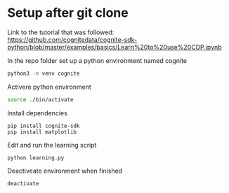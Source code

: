 # Setup after git clone

Link to the tutorial that was followed: https://github.com/cognitedata/cognite-sdk-python/blob/master/examples/basics/Learn%20to%20use%20CDP.ipynb

In the repo folder set up a python environment named cognite

```sh
python3 -m venv cognite
```

Activere python environment

```sh
source ./bin/activate
```

Install dependencies

```sc
pip install cognite-sdk
pip install matplotlib
```

Edit and run the learning script

```sc
python learning.py
```

Deactiveate environment when finished

```sh
deactivate
```
